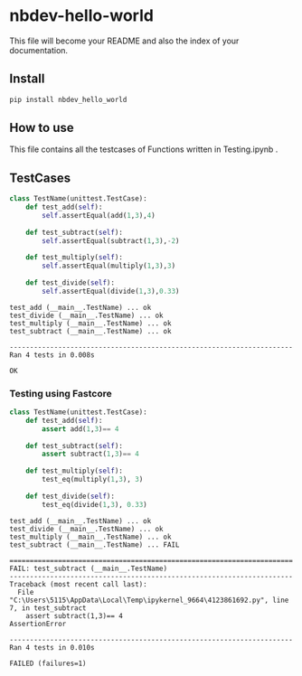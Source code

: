 nbdev-hello-world
================

<!-- WARNING: THIS FILE WAS AUTOGENERATED! DO NOT EDIT! -->

This file will become your README and also the index of your
documentation.

## Install

``` sh
pip install nbdev_hello_world
```

## How to use

This file contains all the testcases of Functions written in
Testing.ipynb .

## TestCases

``` python
class TestName(unittest.TestCase):
    def test_add(self):
        self.assertEqual(add(1,3),4)
        
    def test_subtract(self):
        self.assertEqual(subtract(1,3),-2)
        
    def test_multiply(self):
        self.assertEqual(multiply(1,3),3)
        
    def test_divide(self):
        self.assertEqual(divide(1,3),0.33)
```

    test_add (__main__.TestName) ... ok
    test_divide (__main__.TestName) ... ok
    test_multiply (__main__.TestName) ... ok
    test_subtract (__main__.TestName) ... ok

    ----------------------------------------------------------------------
    Ran 4 tests in 0.008s

    OK

### Testing using Fastcore

``` python
class TestName(unittest.TestCase):
    def test_add(self):
        assert add(1,3)== 4
        
    def test_subtract(self):
        assert subtract(1,3)== 4
        
    def test_multiply(self):
        test_eq(multiply(1,3), 3)
        
    def test_divide(self):
        test_eq(divide(1,3), 0.33)
```

    test_add (__main__.TestName) ... ok
    test_divide (__main__.TestName) ... ok
    test_multiply (__main__.TestName) ... ok
    test_subtract (__main__.TestName) ... FAIL

    ======================================================================
    FAIL: test_subtract (__main__.TestName)
    ----------------------------------------------------------------------
    Traceback (most recent call last):
      File "C:\Users\5115\AppData\Local\Temp\ipykernel_9664\4123861692.py", line 7, in test_subtract
        assert subtract(1,3)== 4
    AssertionError

    ----------------------------------------------------------------------
    Ran 4 tests in 0.010s

    FAILED (failures=1)
